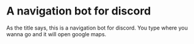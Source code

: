 #  A navigation bot for discord
As the title says, this is a navigation bot for discord. You type where you wanna go and it will open google maps.

